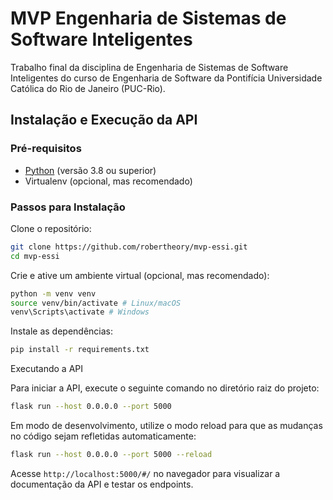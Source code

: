 # MVP Engenharia de Sistemas de Software Inteligentes

Trabalho final da disciplina de Engenharia de Sistemas de Software Inteligentes do curso de Engenharia de Software da Pontifícia Universidade Católica do Rio de Janeiro (PUC-Rio).

## Instalação e Execução da API

### Pré-requisitos

- [Python](https://www.python.org/downloads/) (versão 3.8 ou superior)
- Virtualenv (opcional, mas recomendado)

### Passos para Instalação

Clone o repositório:

```bash
git clone https://github.com/robertheory/mvp-essi.git
cd mvp-essi
```

Crie e ative um ambiente virtual (opcional, mas recomendado):

```bash
python -m venv venv
source venv/bin/activate # Linux/macOS
venv\Scripts\activate # Windows
```

Instale as dependências:

```bash
pip install -r requirements.txt
```

Executando a API

Para iniciar a API, execute o seguinte comando no diretório raiz do projeto:

```bash
flask run --host 0.0.0.0 --port 5000
```

Em modo de desenvolvimento, utilize o modo reload para que as mudanças no código sejam refletidas automaticamente:

```bash
flask run --host 0.0.0.0 --port 5000 --reload
```

Acesse `http://localhost:5000/#/` no navegador para visualizar a documentação da API e testar os endpoints.
